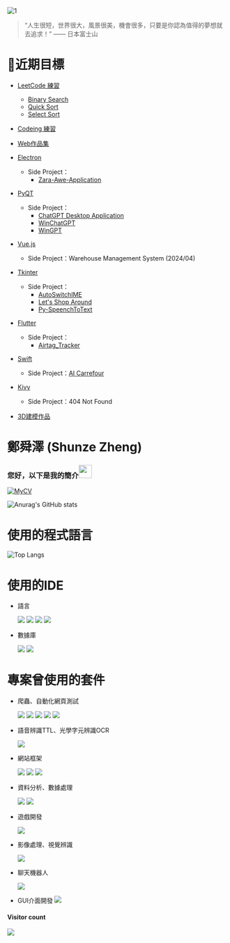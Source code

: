 ![1](https://user-images.githubusercontent.com/77151276/160334959-fb45326c-c954-4d03-b238-93cda94c717c.jpeg)

> “人生很短，世界很大，風景很美，機會很多，只要是你認為值得的夢想就去追求！”  —— 日本富士山


# 🚩近期目標
- [LeetCode 練習](https://github.com/zhengshunze/leetcode)
  - [Binary Search](https://github.com/zhengshunze/LeetCode/tree/main/Binary%20Search)
  - [Quick Sort](https://github.com/zhengshunze/LeetCode/tree/main/Quick%20Sort)
  - [Select Sort](https://github.com/zhengshunze/LeetCode/tree/main/Select%20Sort)

- [Codeing 練習](https://github.com/zhengshunze/colab_practice)
  
- [Web作品集](https://github.com/zhengshunze/Web-portfolio)
  
- [Electron](https://github.com/zhengshunze/Electron_practice)
  - Side Project：
     - [Zara-Awe-Application](https://github.com/zhengshunze/ZARA_Screen_Recorder)
- [PyQT](https://github.com/zhengshunze/PyQT_practice)
  - Side Project：
     - [ChatGPT Desktop Application](https://github.com/zhengshunze/ChatGPT_Desktop_Application)
     - [WinChatGPT](https://github.com/zhengshunze/WinChatGPT)
     - [WinGPT](https://github.com/zhengshunze/WinGPT) 


- [Vue.js](https://github.com/zhengshunze/Vue_js_practice)
  - Side Project：Warehouse Management System (2024/04)
- [Tkinter](https://github.com/zhengshunze/tkinter_practice)
  - Side Project：
    -  [AutoSwitchIME](https://github.com/zhengshunze/AutoSwitchIME)
    -  [Let's Shop Around](https://github.com/zhengshunze/Let-s-Shop-Around)
    -  [Py-SpeenchToText](https://github.com/zhengshunze/Py-SpeenchToText)
- [Flutter](https://github.com/zhengshunze/Flutter_Practice)
  - Side Project：
    - [Airtag_Tracker](https://github.com/zhengshunze/Airtag_Tracker)
 
- [Swift](https://github.com/zhengshunze/Swift_Practice)
  - Side Project：[AI Carrefour](https://github.com/zhengshunze/AI_Carrefour)

- [Kivy](https://github.com/zhengshunze/kivy)
   - Side Project：404 Not Found

- [3D建模作品](https://github.com/zhengshunze/3D_Model)


#  鄭舜澤 (Shunze Zheng)
###  您好，以下是我的簡介<img src="https://raw.githubusercontent.com/iampavangandhi/iampavangandhi/master/gifs/Hi.gif" width="30px">

[![MyCV](https://github.com/zhengshunze/zhengshunze/assets/77151276/663a64de-f16f-4786-80ff-a4581088548d)](https://zhengshunze.onrender.com/)

![Anurag's GitHub stats](https://github-readme-stats.vercel.app/api?username=zhengshunze&show_icons=true&theme=tokyonight)


#  使用的程式語言
 ![Top Langs](https://github-readme-stats.vercel.app/api/top-langs/?username=zhengshunze&hide=javascript,css,scss,html&theme=tokyonight)

# 使用的IDE

- 語言

   ![](https://img.shields.io/badge/Pycharm-FFFFFF)
   ![](https://img.shields.io/badge/Xcode-FFFFFF)
   ![](https://img.shields.io/badge/VSCODE-FFFFFF)
   ![](https://img.shields.io/badge/Visual%20Studio-FFFFFF)
   
- 數據庫

   ![](https://img.shields.io/badge/MySQL-FFFFFF)
   ![](https://img.shields.io/badge/Mongodb-FFFFFF)
   
#  專案曾使用的套件
- 爬蟲、自動化網頁測試

    ![](https://img.shields.io/badge/bs4-FFFFFF)
    ![](https://img.shields.io/badge/requests-FFFFFF)
    ![](https://img.shields.io/badge/requests--html-FFFFFF)
    ![](https://img.shields.io/badge/selenium-FFFFFF)
    ![](https://img.shields.io/badge/urllib3-FFFFFF)

- 語音辨識TTL、光學字元辨識OCR

    ![](https://img.shields.io/badge/google--cloud--vision-FFFFFF)

- 網站框架

   ![](https://img.shields.io/badge/Jinja2-FFFFFF)
   ![](https://img.shields.io/badge/Flask-FFFFFF)
   ![](https://img.shields.io/badge/jupyterlab-FFFFFF)

- 資料分析、數據處理

   ![](https://img.shields.io/badge/numpy-FFFFFF)
   ![](https://img.shields.io/badge/pandas-FFFFFF)

- 遊戲開發

   ![](https://img.shields.io/badge/pygame-FFFFFF)

- 影像處理、視覺辨識

  ![](https://img.shields.io/badge/Opencv-FFFFFF)

- 聊天機器人

   ![](https://img.shields.io/badge/line--bot--sdk-FFFFFF)
   
- GUI介面開發
   ![](https://img.shields.io/badge/Tkinter-FFFFFF)
<div > 
  <h4>Visitor count</h4>
  <img src="https://profile-counter.glitch.me/zhengshunze/count.svg" />
</div>
